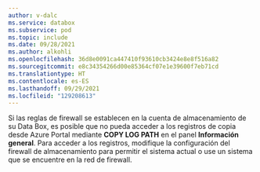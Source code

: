 ```yaml
---
author: v-dalc
ms.service: databox
ms.subservice: pod
ms.topic: include
ms.date: 09/28/2021
ms.author: alkohli
ms.openlocfilehash: 36d8e0091ca447410f93610cb3424e8e8f516a82
ms.sourcegitcommit: e8c34354266d00e85364cf07e1e39600f7eb71cd
ms.translationtype: HT
ms.contentlocale: es-ES
ms.lasthandoff: 09/29/2021
ms.locfileid: "129208613"
---
```

Si las reglas de firewall se establecen en la cuenta de almacenamiento de su Data Box, es posible que no pueda acceder a los registros de copia desde Azure Portal mediante **COPY LOG PATH** en el panel **Información general**. Para acceder a los registros, modifique la configuración del firewall de almacenamiento para permitir el sistema actual o use un sistema que se encuentre en la red de firewall.
